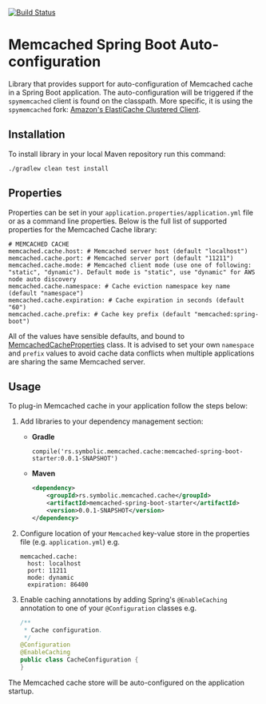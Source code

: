 [![Build Status](https://travis-ci.org/igorbolic/memcached-spring-boot.svg?branch=master)](https://travis-ci.org/igorbolic/memcached-spring-boot)

# Memcached Spring Boot Auto-configuration

Library that provides support for auto-configuration of Memcached cache in a Spring Boot application.
The auto-configuration will be triggered if the `spymemcached` client is found on the classpath. More 
specific, it is using the `spymemcached` fork: [Amazon's ElastiCache Clustered Client](https://github.com/awslabs/aws-elasticache-cluster-client-memcached-for-java).



## Installation

To install library in your local Maven repository run this command:

`./gradlew clean test install`



## Properties

Properties can be set in your `application.properties/application.yml` file or as a command line properties. Below is the
full list of supported properties for the Memcached Cache library:

```.properties
# MEMCACHED CACHE 
memcached.cache.host: # Memcached server host (default "localhost")
memcached.cache.port: # Memcached server port (default "11211")
memcached.cache.mode: # Memcached client mode (use one of following: "static", "dynamic"). Default mode is "static", use "dynamic" for AWS node auto discovery
memcached.cache.namespace: # Cache eviction namespace key name (default "namespace")
memcached.cache.expiration: # Cache expiration in seconds (default "60")
memcached.cache.prefix: # Cache key prefix (default "memcached:spring-boot")
```

All of the values have sensible defaults, and bound to [MemcachedCacheProperties](https://github.com/igorbolic/memcached-spring-boot/blob/master/memcached-spring-boot-autoconfigure/src/main/java/rs/symbolic/memcached/cache/MemcachedCacheProperties.java) class. 
It is advised to set your own `namespace` and `prefix` values to avoid cache data conflicts when multiple applications are sharing the same Memcached server.


## Usage

To plug-in Memcached cache in your application follow the steps below:

1. Add libraries to your dependency management section:
   * **Gradle**
   
      ```shell
      compile('rs.symbolic.memcached.cache:memcached-spring-boot-starter:0.0.1-SNAPSHOT') 
      ```
   * **Maven**
   
      ```xml
      <dependency>
          <groupId>rs.symbolic.memcached.cache</groupId>
          <artifactId>memcached-spring-boot-starter</artifactId>
          <version>0.0.1-SNAPSHOT</version>
      </dependency>
      ```
      
2. Configure location of your `Memcached` key-value store in the properties file (e.g. `application.yml`) e.g.
   
      ```.properties
      memcached.cache:
        host: localhost
        port: 11211
        mode: dynamic
        expiration: 86400
      ```
   
3. Enable caching annotations by adding Spring's `@EnableCaching` annotation to one of your `@Configuration` classes e.g.
    
    ```java
    /**
     * Cache configuration.
     */
    @Configuration
    @EnableCaching
    public class CacheConfiguration {
    }
    ```

The Memcached cache store will be auto-configured on the application startup.

